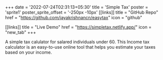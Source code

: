 +++
date = '2022-07-24T02:31:13+05:30'
title = 'Simple Tax'
poster = 'sprite1'
poster_sprite_offset = '-250px -10px'
[[links]]
title = "GitHub Repo"
href = "https://github.com/jayakrishnancn/easytax"
icon = "github"

[[links]]
title = "Live Demo"
href = "https://simpletax.netlify.app/"
icon = "new_tab"
+++

A simple tax calulator for salared individuals under 60. This Income tax calculator is an easy-to-use online tool that helps you estimate your taxes based on your income.
